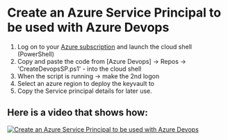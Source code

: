 # Create an Azure Service Principal to be used with Azure Devops  

1. Log on to your [Azure subscription](https://portal.azure.com) and launch the cloud shell (PowerShell)
2. Copy and paste the code from [Azure Devops] -> Repos -> 'CreateDevopsSP.ps1' - into the cloud shell
3. When the script is running -> make the 2nd logon
4. Select an azure region to deploy the keyvault to
5. Copy the Service principal details for later use.

## Here is a video that shows how:  
[![Create an Azure Service Principal to be used with Azure Devops](https://i9.ytimg.com/vi/qDgReIuQQdo/mq2.jpg?sqp=COD6z4gG&rs=AOn4CLA-RQEBN9hFI9v4_Td_7sEbiyvu-g)](https://youtu.be/qDgReIuQQdo)
